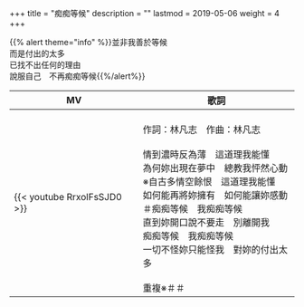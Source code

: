 +++
title = "痴痴等候"
description = ""
lastmod = 2019-05-06
weight = 4
+++

{{% alert theme="info" %}}並非我善於等候<br/>而是付出的太多<br/>已找不出任何的理由<br/>說服自己　不再痴痴等候{{%/alert%}}

MV  | 歌詞  
--------------|-------
{{< youtube RrxolFsSJD0 >}}|<br/>作詞：林凡志　作曲：林凡志<br/><br/>情到濃時反為薄　這道理我能懂<br/>為何妳出現在夢中　總教我怦然心動<br/>※自古多情空餘恨　這道理我能懂<br/>如何能再將妳擁有　如何能讓妳感動<br/>＃痴痴等候　我痴痴等候<br/>直到妳開口說不要走　別離開我<br/>痴痴等候　我痴痴等候<br/>一切不怪妳只能怪我　對妳的付出太多<br/><br/>重複※＃＃